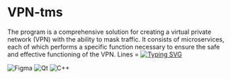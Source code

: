# VPN-tms

The program is a comprehensive solution for creating a virtual private network (VPN) with the ability to mask traffic. It consists of microservices, each of which performs a specific function necessary to ensure the safe and effective functioning of the VPN.
Lines = [![Typing SVG](https://readme-typing-svg.demolab.com?font=Fira+Code&weight=600&pause=1000&color=12F70C&random=false&width=435&lines=Security+is+a+state+of+comfort+;on+the+web)](https://git.io/typing-svg)

![Figma](https://img.shields.io/badge/figma-%23F24E1E.svg?style=for-the-badge&logo=figma&logoColor=white) ![Qt](https://img.shields.io/badge/Qt-%23217346.svg?style=for-the-badge&logo=Qt&logoColor=white) ![C++](https://img.shields.io/badge/c++-%2300599C.svg?style=for-the-badge&logo=c%2B%2B&logoColor=white)
